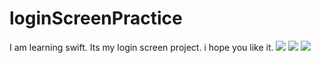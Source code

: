 # loginScreenPractice
I am learning swift. Its my login screen project. i hope you like it.
![](https://media.discordapp.net/attachments/901161467506729011/1118135537186914374/Screenshot_2023-06-13_at_14.09.01.png?width=300&height=600)
![](https://media.discordapp.net/attachments/901161467506729011/1118135537627299860/Screenshot_2023-06-13_at_14.08.49.png?width=300&height=600)
![](https://media.discordapp.net/attachments/901161467506729011/1118135536784244817/Screenshot_2023-06-13_at_14.09.10.png?width=300&height=600)
